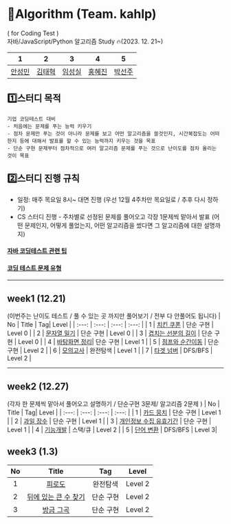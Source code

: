 # 📝Algorithm (Team. kahlp)
( for Coding Test ) </br>
자바/JavaScript/Python 알고리즘 Study 🔥(2023. 12. 21~)

| 1 | 2 | 3 | 4 | 5 |
| :---:   | :---: | :---: | :---: | :---: |
| [안성민](https://github.com/zzzdks760) | [김태혁](https://github.com/rlaxoqkf)  | [임성실](https://github.com/limfruit)  | [홍혜진](https://github.com/HyeJin0102) | [박선주](https://github.com/mimimya)

## 1️⃣스터디 목적
```
기업 코딩테스트 대비
- 처음에는 문제를 푸는 능력 키우기
- 점차 문제만 푸는 것이 아니라 문제를 보고 어떤 알고리즘을 쓸것인지, 시간복잡도는 어떠한지 등에 대해서 발표를 할 수 있는 능력까지 키우는 것을 목표
- 단순 구현 문제부터 점차적으로 여러 알고리즘 문제를 푸는 것으로 난이도를 점차 올리는 것이 목표
```

## 2️⃣스터디 진행 규칙
- 일정: 매주 목요일 8시~ 대면 진행 (우선 12월 4주차만 목요일로 / 추후 다시 정하기)
- CS 스터디 진행 - 주차별로 선정된 문제를 풀어오고 각장 1문제씩 맡아서 발표 (어떤 문제인지, 어떻게 풀었는지, 어떤 알고리즘을 썼다면 그 알고리즘에 대한 설명까지)


#### [자바 코딩테스트 관련 팁](https://velog.io/@alstjdwo1601/Java-%EC%BD%94%EB%94%A9%ED%85%8C%EC%8A%A4%ED%8A%B8-%EA%B4%80%EB%A0%A8-%ED%8C%81#19-%EC%9D%B4%EB%B6%84%ED%83%90%EC%83%89--binarysearch%EC%9D%98-%EB%91%90%EA%B0%80%EC%A7%80-%EC%9C%A0%ED%98%95)
#### [코딩 테스트 문제 유형](https://velog.io/@pppp0722/%EC%BD%94%EB%94%A9%ED%85%8C%EC%8A%A4%ED%8A%B8-%EB%AC%B8%EC%A0%9C-%EC%9C%A0%ED%98%95-%EC%A0%95%EB%A6%AC)

---
## week1 (12.21)
(이번주는 난이도 테스트 / 풀 수 있는 곳 까지만 풀어보기 / 전부 다 안풀어도 됩니다)
| No | Title    | Tag| Level |
| :---:   | :---: | :---: | :---: |
| 1 | [치킨 쿠폰](https://school.programmers.co.kr/learn/courses/30/lessons/120884)   | 단순 구현  | Level 0 |
| 2 | [문자열 밀기](https://school.programmers.co.kr/learn/courses/30/lessons/120921)   | 단순 구현  | Level 0 |
| 3 | [겹치는 선분의 길이](https://school.programmers.co.kr/learn/courses/30/lessons/120876)   | 단순 구현  | Level 0 |
| 4 | [바탕화면 정리](https://school.programmers.co.kr/learn/courses/30/lessons/161990)| 단순 구현 | Level 1 |
| 5 | [점프와 순간이동](https://school.programmers.co.kr/learn/courses/30/lessons/12980)   | 단순 구현  | Level 2 |
| 6 | [모의고사](https://school.programmers.co.kr/learn/courses/30/lessons/42840) | 완전탐색  | Level 1 |
| 7 | [타겟 넘버](https://school.programmers.co.kr/learn/courses/30/lessons/43165) | DFS/BFS | Level 2 |

---


## week2 (12.27)
(각자 한 문제씩 맡아서 풀어오고 설명하기 / 단순구현 3문제/ 알고리즘 2문제 )
| No | Title    | Tag| Level |
| :---:   | :---: | :---: | :---: |
| 1 | [카드 뭉치](https://school.programmers.co.kr/learn/courses/30/lessons/159994) | 단순 구현 | Level 1 |
| 2 | [과일 장수](https://school.programmers.co.kr/learn/courses/30/lessons/135808) | 단순 구현 | Level 1 |
| 3 | [개인정보 수집 유효기간](https://school.programmers.co.kr/learn/courses/30/lessons/150370) | 단순 구현 | Level 1 |
| 4 | [기능개발](https://school.programmers.co.kr/learn/courses/30/lessons/42586) | 스택/큐 | Level 2 |
| 5 | [단어 변환](https://school.programmers.co.kr/learn/courses/30/lessons/43163) | DFS/BFS | Level 3|

## week3 (1.3)
| No | Title    | Tag| Level |
| :---:   | :---: | :---: | :---: |
| 1 | [피로도](https://school.programmers.co.kr/learn/courses/30/lessons/87946) |완전탐색|Level 2|
| 2 | [뒤에 있는 큰 수 찾기](https://school.programmers.co.kr/learn/courses/30/lessons/154539) | 단순 구현 | Level 2 |
| 3 | [방금 그곡](https://school.programmers.co.kr/learn/courses/30/lessons/17683) | 단순 구현 | Level 2 |
